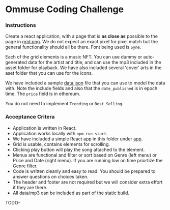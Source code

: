 # Ommuse Coding Challenge

### Instructions

Create a react application, with a page that is __as close as__ possible to the page in [grid.png](./grid.png). We do not expect an exact pixel for pixel match but the general functionality should all be there. Font being used is `Syne`.

Each of the grid elements is a music NFT. You can use dummy or auto-generated data for the artist and title, and can use the mp3 included in the asset folder for playback. We have also included several 'cover' arts in the aset folder that you can use for the icons.

We have included a sample [data.json](./data.json) file that you can use to model the data with. Note the include fields and also that the `date_published` is in epoch time. The `price` field is in ethereum.

You do not need to implement `Trending` or `Best Selling`.

### Acceptance Critera
* Application is written in React.
* Application works locally with `npm run start`.
* We have included a simple React app in this folder under [app](./app).
* Grid is usable, contains elements for scrolling.
* Clicking play button will play the song attached to the element.
* Menus are functional and filter or sort based on Genre (left menu) or Price and Date (right menu). If you are running low on time priortize the Genre filter.
* Code is written cleanly and easy to read. You should be prepared to answer questions on choices taken.
* The header and footer are not required but we will consider extra effort if they are there.
* All data/mp3 can be included as part of the static build.

TODO-